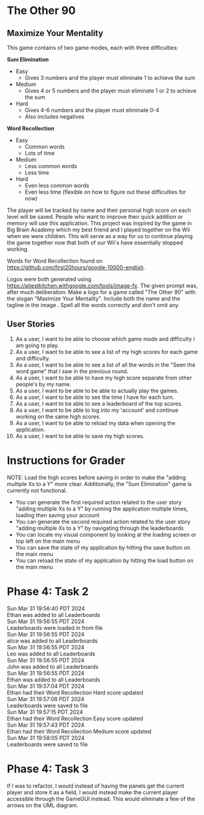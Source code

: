 # The Other 90

## Maximize Your Mentality

This game contains of two game modes, each with three difficulties:

**Sum Elimination**

- Easy
    - Gives 3 numbers and the player must eliminate 1 to achieve the sum
- Medium
    - Gives 4 or 5 numbers and the player must eliminate 1 or 2 to achieve the sum
- Hard
    - Gives 4-6 numbers and the player must eliminate 0-4
    - Also includes negatives

**Word Recollection**

- Easy
    - Common words
    - Lots of time
- Medium
    - Less common words
    - Less time
- Hard
    - Even less common words
    - Even less time
      (flexible on how to figure out these difficulties for now)

The player will be tracked by name and their personal high score on each level will be saved.
People who want to improve their quick addition or memory will use this application.
This project was inspired by the game in Big Brain Academy which my best friend and I played together on the Wii when
we were children. This will serve as a way for us to continue playing the game together now that both of our Wii's have
essentially stopped working.

Words for Word Recollection found on https://github.com/first20hours/google-10000-english.

Logos were both generated using https://aitestkitchen.withgoogle.com/tools/image-fx. The given prompt was, after much
deliberation:
Make a logo for a game called "The Other 90" with the slogan "Maximize Your Mentality". Include both the name and the
tagline in the image . Spell all the words correctly and don't omit any.

## User Stories

1. As a user, I want to be able to choose which game mode and difficulty I am going to play.
2. As a user, I want to be able to see a list of my high scores for each game and difficulty.
3. As a user, I want to be able to see a list of all the words in the "Seen the word game" that I saw in the previous
   round.
4. As a user, I want to be able to have my high score separate from other people's by my name.
5. As a user, I want to be able to be able to actually play the games.
6. As a user, I want to be able to see the time I have for each turn.
7. As a user, I want to be able to see a leaderboard of the top scores.
8. As a user, I want to be able to log into my 'account' and continue working on the same high scores.
9. As a user, I want to be able to reload my data when opening the application.
10. As a user, I want to be able to save my high scores.

# Instructions for Grader

NOTE: Load the high scores before saving in order to make the "adding multiple Xs to a Y" more clear. Additionally,
the "Sum Elimination" game is currently not functional.

- You can generate the first required action related to the user story "adding multiple Xs to a Y" by running the
  application multiple times, loading then saving your account
- You can generate the second required action related to the user story "adding multiple Xs to a Y" by navigating
  through the leaderboards
- You can locate my visual component by looking at the loading screen or top left on the main menu
- You can save the state of my application by hitting the save button on the main menu
- You can reload the state of my application by hitting the load button on the main menu

# Phase 4: Task 2

Sun Mar 31 19:56:40 PDT 2024 <br>
Ethan was added to all Leaderboards <br>
Sun Mar 31 19:56:55 PDT 2024 <br>
Leaderboards were loaded in from file <br>
Sun Mar 31 19:56:55 PDT 2024  <br>
alice was added to all Leaderboards  <br>
Sun Mar 31 19:56:55 PDT 2024 <br>
Leo was added to all Leaderboards <br>
Sun Mar 31 19:56:55 PDT 2024 <br>
John was added to all Leaderboards  <br>
Sun Mar 31 19:56:55 PDT 2024 <br>
Ethan was added to all Leaderboards <br>
Sun Mar 31 19:57:04 PDT 2024 <br>
Ethan had their Word Recollection Hard score updated <br>
Sun Mar 31 19:57:08 PDT 2024 <br>
Leaderboards were saved to file <br>
Sun Mar 31 19:57:15 PDT 2024 <br>
Ethan had their Word Recollection Easy score updated <br>
Sun Mar 31 19:57:43 PDT 2024 <br>
Ethan had their Word Recollection Medium score updated <br>
Sun Mar 31 19:58:05 PDT 2024 <br>
Leaderboards were saved to file <br>

# Phase 4: Task 3

If I was to refactor, I would instead of having the panels get the current player and store it as a field, I would
instead make the current player accessible through the GameGUI instead. This would eliminate a few of the arrows on
the UML diagram.